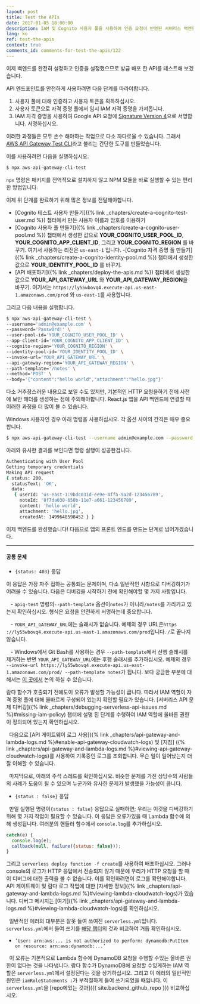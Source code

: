 ```yaml
---
layout: post
title: Test the APIs
date: 2017-01-05 18:00:00
description: IAM 및 Cognito 사용자 풀을 사용하여 인증 요청이 반영된 서버리스 백엔드 API를 테스트하려면 몇 단계를 수행해야합니다. 먼저 사용자 풀을 사용하여 인증하여 사용자 토큰을 생성합니다. 그런 다음 사용자 토큰을 사용하여 자격 증명 풀을 사용하여 임시 IAM 자격 증명을 가져옵니다. 마지막으로 IAM 자격 증명으로 API를 서명(Signature Version 4) 처리하여 요청합니다. 이 프로세스를 단순화하기 위해 "aws-api-gateway-cli-test" 도구를 사용할 것입니다. 
lang: ko
ref: test-the-apis
context: true
comments_id: comments-for-test-the-apis/122
---
```


이제 백엔드를 완전히 설정하고 인증을 설정했으므로 방금 배포 한 API를 테스트해 보겠습니다.

API 엔드포인트를 안전하게 사용하려면 다음 단계를 따라야합니다.

1. 사용자 풀에 대해 인증하고 사용자 토큰을 획득하십시오.
2. 사용자 토큰으로 자격 증명 풀에서 임시 IAM 자격 증명을 가져옵니다.
3. IAM 자격 증명을 사용하여 Google API 요청에 [Signature Version 4](http://docs.aws.amazon.com/general/latest/gr/signature-version-4.html으로)으로 서명합니다.
서명하십시오.

이러한 과정들은 모두 손수 해야하는 작업으로 다소 까다로울 수 있습니다. 그래서 [AWS API Gateway Test CLI](https://github.com/AnomalyInnovations/aws-api-gateway-cli-test)라고 불리는 간단한 도구를 만들었습니다.

이를 사용하려면 다음을 실행하십시오.

``` bash
$ npx aws-api-gateway-cli-test
```

`npx` 명령은 패키지를 전역적으로 설치하지 않고 NPM 모듈을 바로 실행할 수 있는 편리한 방법입니다.

이제 위 단계를 완료하기 위해 많은 정보를 전달해야합니다.

- [Cognito 테스트 사용자 만들기]({% link _chapters/create-a-cognito-test-user.md %}) 챕터에서 만든 사용자 이름과 암호를 이용하기 
- [Cognito 사용자 풀 만들기]({% link _chapters/create-a-cognito-user-pool.md %}) 챕터에서 생성한 값으로 **YOUR_COGNITO_USER_POOL_ID**, **YOUR_COGNITO_APP_CLIENT_ID**, 그리고 **YOUR_COGNITO_REGION** 를 바꾸기. 여기서 사용하는 리전은 `us-east-1` 입니다.
-[Cognito 자격 증명 풀 만들기]({% link _chapters/create-a-cognito-identity-pool.md %}) 챕터에서 생성한 값으로 **YOUR_IDENTITY_POOL_ID** 를 바꾸기.
- [API 배포하기]({% link _chapters/deploy-the-apis.md %}) 챕터에서 생성한 값으로 **YOUR_API_GATEWAY_URL** 와 **YOUR_API_GATEWAY_REGION**을 바꾸기. 여기서는 `https://ly55wbovq4.execute-api.us-east-1.amazonaws.com/prod` 와 `us-east-1`를 사용합니다.

그리고 다음 내용을 실행합니다.

``` bash
$ npx aws-api-gateway-cli-test \
--username='admin@example.com' \
--password='Passw0rd!' \
--user-pool-id='YOUR_COGNITO_USER_POOL_ID' \
--app-client-id='YOUR_COGNITO_APP_CLIENT_ID' \
--cognito-region='YOUR_COGNITO_REGION' \
--identity-pool-id='YOUR_IDENTITY_POOL_ID' \
--invoke-url='YOUR_API_GATEWAY_URL' \
--api-gateway-region='YOUR_API_GATEWAY_REGION' \
--path-template='/notes' \
--method='POST' \
--body='{"content":"hello world","attachment":"hello.jpg"}'
```

다소 거추장스러운 내용으로 보일 수도 있지만, 기본적인 HTTP 요청을하기 전에 사전에 보안 헤더를 생성하는 점에 주의해야합니다. React.js 앱을 API 백엔드에 연결할 때 이러한 과정을 더 많이 볼 수 있습니다.

Windows 사용자인 경우 아래 명령을 사용하십시오. 각 옵션 사이의 간격은 매우 중요합니다.

``` bash
$ npx aws-api-gateway-cli-test --username admin@example.com --password Passw0rd! --user-pool-id YOUR_COGNITO_USER_POOL_ID --app-client-id YOUR_COGNITO_APP_CLIENT_ID --cognito-region YOUR_COGNITO_REGION --identity-pool-id YOUR_IDENTITY_POOL_ID --invoke-url YOUR_API_GATEWAY_URL --api-gateway-region YOUR_API_GATEWAY_REGION --path-template /notes --method POST --body "{\"content\":\"hello world\",\"attachment\":\"hello.jpg\"}"
```

아래와 유사한 결과를 보인다면 명령 실행이 성공한겁니다.

``` bash
Authenticating with User Pool
Getting temporary credentials
Making API request
{ status: 200,
  statusText: 'OK',
  data: 
   { userId: 'us-east-1:9bdc031d-ee9e-4ffa-9a2d-123456789',
     noteId: '8f7da030-650b-11e7-a661-123456789',
     content: 'hello world',
     attachment: 'hello.jpg',
     createdAt: 1499648598452 } }
```

이제 백엔드를 완성했습니다! 다음으로 앱의 프론트 엔드를 만드는 단계로 넘어가겠습니다.

---

#### 공통 문제

- `{status: 403}` 응답

이 응답은 가장 자주 접하는 공통되는 문제이며, 다소 일반적인 사항으로 디버깅하기가 어려울 수 있습니다. 다음은 디버깅을 시작하기 전에 확인해야할 몇 가지 사항입니다.

   - `apig-test` 명령의`--path-template` 옵션이`notes`가 아니라`/notes`를 가리키고 있는지 확인하십시오. 형식은 요청을 안전하게 서명하는데 중요합니다.

   - `YOUR_API_GATEWAY_URL`에는 슬래시가 없습니다. 예제의 경우 URL은`https ://ly55wbovq4.execute-api.us-east-1.amazonaws.com/prod`입니다. `/`로 끝나지 않습니다.

   - Windows에서 Git Bash를 사용하는 경우 `--path-template`에서 선행 슬래시를 제거하는 반면 `YOUR_API_GATEWAY_URL`에는 후행 슬래시를 추가하십시오. 예제의 경우 `--invoke-url https://ly55wbovq4.execute-api.us-east-1.amazonaws.com/prod/ --path-template notes`가 됩니다. 보다 궁금한 부분에 대해서는 [이 곳에서](https://github.com/AnomalyInnovations/serverless-stack-com/issues/112#issuecomment-345996566) 논의 하실 수 있습니다.

 람다 함수가 호출되기 전에도이 오류가 발생할 가능성이 큽니다. 따라서 IAM 역할이 자격 증명 풀에 대해 올바르게 구성되어 있는지 확인할 필요가 있습니다. [서버리스 API 문제 디버깅]({% link _chapters/debugging-serverless-api-issues.md %}#missing-iam-policy) 챕터에 설명 된 단계를 수행하여 IAM 역할에 올바른 권한이 정의되어 있는지 확인하십시오.

  다음으로 [API 게이트웨이 로그 사용]({% link _chapters/api-gateway-and-lambda-logs.md %}#enable-api-gateway-cloudwatch-logs) 및 [지침] ({% link _chapters/api-gateway-and-lambda-logs.md %}#viewing-api-gateway-cloudwatch-logs)를 사용하여 기록중인 로그를 조회합니다. 무슨 일이 일어났는지 더 잘 이해할 수 있습니다.

  마지막으로, 아래의 주석 스레드를 확인하십시오. 비슷한 문제를 가진 상당수의 사람들의 사례가 도움이 될 수 있으며 누군가와 유사한 문제가 발생했을 가능성이 큽니다.

- `{status : false}` 응답

  만일 실행된 명령이`{status : false}` 응답으로 실패하면; 우리는 이것을 디버깅하기 위해 몇 가지 작업이 필요할 수 있습니다. 이 응답은 오류가있을 때 Lambda 함수에 의해 생성됩니다. 여러분의 핸들러 함수에서 `console.log`를 추가하십시오.

  ``` javascript
  catch(e) {
    console.log(e);
    callback(null, failure({status: false}));
  }
  ```

  그리고 `serverless deploy function -f create`를 사용하여 배포하십시오. 그러나 console의 로그가 HTTP 응답에서 전송되지 않기 때문에 우리가 HTTP 요청을 할 때 이 디버그에 대한 출력을 볼 수 없습니다. 이를 확인하려면이 로그를 확인해야합니다. API 게이트웨이 및 람다 로그 작업에 대한 [자세한 정보]({% link _chapters/api-gateway-and-lambda-logs.md %}#viewing-lambda-cloudwatch-logs)가 있습니다. 디버그 메시지는 [여기]({% link _chapters/api-gateway-and-lambda-logs.md %}#viewing-lambda-cloudwatch-logs)를 확인하십시오.

  일반적인 에러의 대부분은 잘못 들여 쓰여진 `serverless.yml`입니다. `serverless.yml`에서 들여 쓰기를 [해당 챕터](https://github.com/AnomalyInnovations/serverless-stack-demo-api/blob/master/serverless.yml)의 것과 비교하여  거듭 확인하십시오.

- `‘User: arn:aws:... is not authorized to perform: dynamodb:PutItem on resource: arn:aws:dynamodb:...’`

  이 오류는 기본적으로 Lambda 함수에 DynamoDB 요청을 수행할 수있는 올바른 권한이 없다는 것을 나타냅니다. 람다 함수가 DynamoDB에 요청할 수있게하는 IAM 역할은 `serverless.yml`에서 설정된다는 것을 상기하십시오. 그리고 이 에러의 일반적인 원인은 `iamRoleStatements :`가 부적절하게 들여 쓰기되었을 때입니다. 이 `serverless.yml`을 [repo에있는 것과]({{ site.backend_github_repo }}) 비교하십시오. 

